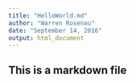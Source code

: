 ```yaml
---
title: "HelloWorld.md"
author: "Warren Rosenau"
date: "September 14, 2016"
output: html_document
---
```


## This is a markdown file
